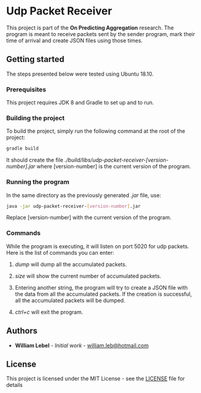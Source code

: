 # Udp Packet Receiver

This project is part of the **On Predicting Aggregation** research. The program is meant to receive packets sent by the sender program, mark their time of arrival and create JSON files using those times.

## Getting started

The steps presented below were tested using Ubuntu 18.10.

### Prerequisites

This project requires JDK 8 and Gradle to set up and to run.

### Building the project

To build the project, simply run the following command at the root of the project:

```bash
gradle build
```

It should create the file _./build/libs/udp-packet-receiver-[version-number].jar_ where [version-number] is the current version of the program.

### Running the program

In the same directory as the previously generated _.jar_ file, use:

```bash
java -jar udp-packet-receiver-[version-number].jar
```

Replace [version-number] with the current version of the program.

### Commands

While the program is executing, it will listen on port 5020 for udp packets. Here is the list of commands you can enter:

1. _dump_ will dump all the accumulated packets.

1. _size_ will show the current number of accumulated packets.

1. Entering another string, the program will try to create a JSON file with the data from all the accumulated packets. If the creation is successful, all the accumulated packets will be dumped.

1. _ctrl+c_ will exit the program.

## Authors

* **William Lebel** - *Initial work* - william.leb@hotmail.com

## License

This project is licensed under the MIT License - see the [LICENSE](LICENSE) file for details